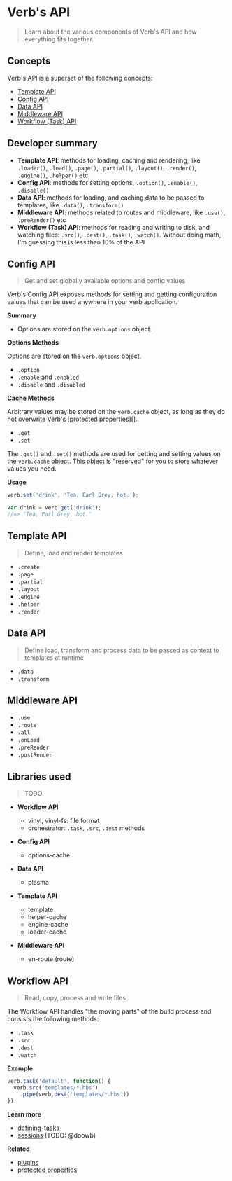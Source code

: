 # Verb's API

> Learn about the various components of Verb's API and how everything fits together.

## Concepts

Verb's API is a superset of the following concepts:

- [Template API](#template-api) 
- [Config API](#options-api) 
- [Data API](#data-api) 
- [Middleware API](#middleware-api) 
- [Workflow (Task) API](#workflow-api) 


## Developer summary

- **Template API**: methods for loading, caching and rendering, like `.loader()`, `.load()`, `.page()`, `.partial()`, `.layout()`, `.render()`, `.engine()`, `.helper()` etc.
- **Config API**: methods for setting options, `.option()`, `.enable()`, `.disable()`
- **Data API**: methods for loading, and caching data to be passed to templates, like `.data()`, `.transform()`
- **Middleware API**: methods related to routes and middleware, like `.use()`, `.preRender()` etc
- **Workflow (Task) API**:  methods for reading and writing to disk, and watching files: `.src()`, `.dest()`,  `.task()`, `.watch()`. Without doing math, I'm guessing this is less than 10% of the API

## Config API 

> Get and set globally available options and config values

Verb's Config API exposes methods for setting and getting configuration values that can be used anywhere in your verb application.

**Summary**

- Options are stored on the `verb.options` object.


**Options Methods**

Options are stored on the `verb.options` object.

- `.option`
- `.enable` and `.enabled`
- `.disable` and `.disabled`

**Cache Methods**

Arbitrary values may be stored on the `verb.cache` object, as long as they do not overwrite Verb's [protected properties][].

- `.get`
- `.set`

The `.get()` and `.set()` methods are used for getting and setting values on the `verb.cache` object. This object is "reserved" for you to store whatever values you need. 

**Usage**

```js
verb.set('drink', 'Tea, Earl Grey, hot.');

var drink = verb.get('drink');
//=> 'Tea, Earl Grey, hot.'
```

## Template API 

> Define, load and render templates

- `.create`
- `.page`
- `.partial`
- `.layout`
- `.engine`
- `.helper`
- `.render`


## Data API 

> Define load, transform and process data to be passed as context to templates at runtime

- `.data`
- `.transform`


## Middleware API 

- `.use`
- `.route`
- `.all`
- `.onLoad`
- `.preRender` 
- `.postRender` 


## Libraries used

> TODO

- **Workflow API**

  + vinyl, vinyl-fs: file format
  + orchestrator: `.task`, `.src`, `.dest` methods

- **Config API**

  + options-cache

- **Data API**

  + plasma

- **Template API**

  + template
  + helper-cache
  + engine-cache
  + loader-cache

- **Middleware API**

  + en-route (route)


## Workflow API 

> Read, copy, process and write files

The Workflow API handles "the moving parts" of the build process and consists the following methods:

- `.task`
- `.src`
- `.dest`
- `.watch`

**Example**

```js
verb.task('default', function() {
  verb.src('templates/*.hbs')
    .pipe(verb.dest('templates/*.hbs'))
});
```

**Learn more**

- [defining-tasks](./defining-tasks.md)
- [sessions](./task-sessions.md) (TODO: @doowb)


**Related**

- [plugins](./authoring-plugins.md)
- [protected properties](./protected-properties.md)

